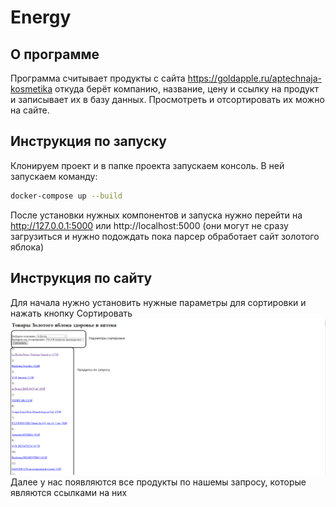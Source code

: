 # Energy

## О программе

Программа считывает продукты с сайта https://goldapple.ru/aptechnaja-kosmetika откуда берёт компанию, название, цену и 
ссылку на продукт и записывает их в базу данных. Просмотреть и отсортировать их можно на сайте.

## Инструкция по запуску

Клонируем проект и в папке проекта запускаем консоль. В ней запускаем команду: 

```sh
docker-compose up --build
```

После установки нужных компонентов и запуска нужно перейти на http://127.0.0.1:5000 или http://localhost:5000 (они могут не сразу загрузиться и нужно подождать пока парсер обработает сайт золотого яблока)

## Инструкция по сайту

Для начала нужно установить нужные параметры для сортировки и нажать кнопку Сортировать
![page](picture.png)
Далее у нас появляются все продукты по нашемы запросу, которые являются ссылками на них
